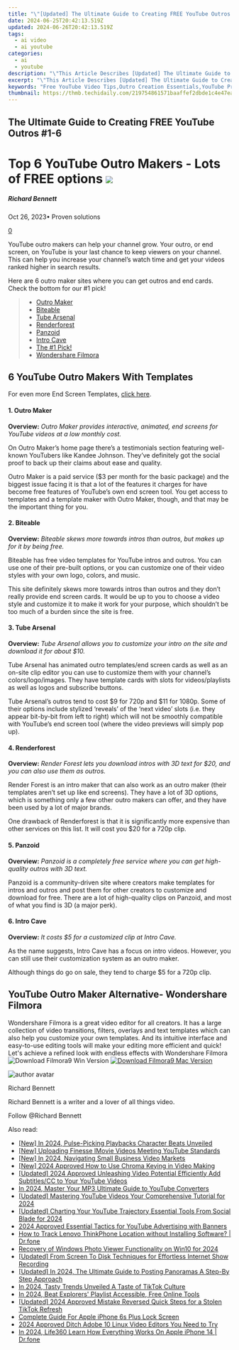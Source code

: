 ```yaml
---
title: "\"[Updated] The Ultimate Guide to Creating FREE YouTube Outros #1-6 for 2024\""
date: 2024-06-25T20:42:13.519Z
updated: 2024-06-26T20:42:13.519Z
tags:
  - ai video
  - ai youtube
categories:
  - ai
  - youtube
description: "\"This Article Describes [Updated] The Ultimate Guide to Creating FREE YouTube Outros #1-6 for 2024\""
excerpt: "\"This Article Describes [Updated] The Ultimate Guide to Creating FREE YouTube Outros #1-6 for 2024\""
keywords: "Free YouTube Video Tips,Outro Creation Essentials,YouTube Promotional Strategies,Engaging YouTube Intros,Top 6 YouTube Outros Guide,Crafting YouTube Beginnings,YouTube Content Boosters"
thumbnail: https://thmb.techidaily.com/219754861571baaffef2dbde1c4e47ea4bf551dd4082ac6c30e6e25f75285938.jpg
---
```


## The Ultimate Guide to Creating FREE YouTube Outros #1-6

# Top 6 YouTube Outro Makers - Lots of FREE options ![](https://images.wondershare.com/filmora/article-images/richard-bennett.jpg)

##### Richard Bennett

 Oct 26, 2023• Proven solutions

[0](#commentsBoxSeoTemplate)

YouTube outro makers can help your channel grow. Your outro, or end screen, on YouTube is your last chance to keep viewers on your channel. This can help you increase your channel’s watch time and get your videos ranked higher in search results.

Here are 6 outro maker sites where you can get outros and end cards. Check the bottom for our #1 pick!

> * [Outro Maker](#outromaker)
> * [Biteable](#biteable)
> * [Tube Arsenal](#tubearsenal)
> * [Renderforest](#renderforest)
> * [Panzoid](#Panzoid)
> * [Intro Cave](#introcave)
> * [The #1 Pick!](#one)
> * [Wondershare Filmora](#filmora)

## 6 YouTube Outro Makers With Templates

For even more End Screen Templates, [click here](https://www.filmora.io/community-blog/free-youtube-end-screen-templates%21-plus%3B-how-to-build-your-301.html).

#### 1. Outro Maker

**Overview:** _Outro Maker provides interactive, animated, end screens for YouTube videos at a low monthly cost._

On Outro Maker’s home page there’s a testimonials section featuring well-known YouTubers like Kandee Johnson. They’ve definitely got the social proof to back up their claims about ease and quality.

Outro Maker is a paid service ($3 per month for the basic package) and the biggest issue facing it is that a lot of the features it charges for have become free features of YouTube’s own end screen tool. You get access to templates and a template maker with Outro Maker, though, and that may be the important thing for you.

#### 2. Biteable

**Overview:** _Biteable skews more towards intros than outros, but makes up for it by being free._

Biteable has free video templates for YouTube intros and outros. You can use one of their pre-built options, or you can customize one of their video styles with your own logo, colors, and music.

This site definitely skews more towards intros than outros and they don’t really provide end screen cards. It would be up to you to choose a video style and customize it to make it work for your purpose, which shouldn’t be too much of a burden since the site is free.

#### 3. Tube Arsenal

**Overview:** _Tube Arsenal allows you to customize your intro on the site and download it for about $10._

Tube Arsenal has animated outro templates/end screen cards as well as an on-site clip editor you can use to customize them with your channel’s colors/logo/images. They have template cards with slots for videos/playlists as well as logos and subscribe buttons.

Tube Arsenal’s outros tend to cost $9 for 720p and $11 for 1080p. Some of their options include stylized ‘reveals’ of the ‘next video’ slots (i.e. they appear bit-by-bit from left to right) which will not be smoothly compatible with YouTube’s end screen tool (where the video previews will simply pop up).

#### 4. Renderforest

**Overview:** _Render Forest lets you download intros with 3D text for $20, and you can also use them as outros._

Render Forest is an intro maker that can also work as an outro maker (their templates aren’t set up like end screens). They have a lot of 3D options, which is something only a few other outro makers can offer, and they have been used by a lot of major brands.

One drawback of Renderforest is that it is significantly more expensive than other services on this list. It will cost you $20 for a 720p clip.

#### 5. Panzoid

**Overview:** _Panzoid is a completely free service where you can get high-quality outros with 3D text._

Panzoid is a community-driven site where creators make templates for intros and outros and post them for other creators to customize and download for free. There are a lot of high-quality clips on Panzoid, and most of what you find is 3D (a major perk).

#### 6. Intro Cave

**Overview:** _It costs $5 for a customized clip at Intro Cave._

As the name suggests, Intro Cave has a focus on intro videos. However, you can still use their customization system as an outro maker.

Although things do go on sale, they tend to charge $5 for a 720p clip.

## YouTube Outro Maker Alternative- Wondershare Filmora

Wondershare Filmora is a great video editor for all creators. It has a large collection of video transitions, filters, overlays and text templates which can also help you customize your own templates. And its intuitive interface and easy-to-use editing tools will make your editing more efficient and quick! Let's achieve a refined look with endless effects with Wondershare Filmora ![![Download Filmora9 Win Version](https://images.wondershare.com/filmora/guide/download-btn-win.jpg) ](https://tools.techidaily.com/wondershare/filmora/download/) [![Download Filmora9 Mac Version](https://images.wondershare.com/filmora/guide/download-btn-mac.jpg) ](https://tools.techidaily.com/wondershare/filmora/download/)

![author avatar](https://images.wondershare.com/filmora/article-images/richard-bennett.jpg)

Richard Bennett

Richard Bennett is a writer and a lover of all things video.

Follow @Richard Bennett


<ins class="adsbygoogle"
     style="display:block"
     data-ad-format="autorelaxed"
     data-ad-client="ca-pub-7571918770474297"
     data-ad-slot="1223367746"></ins>



<ins class="adsbygoogle"
     style="display:block"
     data-ad-client="ca-pub-7571918770474297"
     data-ad-slot="8358498916"
     data-ad-format="auto"
     data-full-width-responsive="true"></ins>

<span class="atpl-alsoreadstyle">Also read:</span>
<div><ul>
<li><a href="https://youtube-blog.techidaily.com/n-2024-pulse-picking-playbacks-character-beats-unveiled/"><u>[New] In 2024, Pulse-Picking Playbacks  Character Beats Unveiled</u></a></li>
<li><a href="https://youtube-blog.techidaily.com/ploading-finesse-imovie-videos-meeting-youtube-standards/"><u>[New] Uploading Finesse  IMovie Videos Meeting YouTube Standards</u></a></li>
<li><a href="https://youtube-blog.techidaily.com/n-2024-navigating-small-business-video-markets/"><u>[New] In 2024, Navigating Small Business Video Markets</u></a></li>
<li><a href="https://youtube-blog.techidaily.com/024-approved-how-to-use-chroma-keying-in-video-making/"><u>[New] 2024 Approved  How to Use Chroma Keying in Video Making</u></a></li>
<li><a href="https://youtube-blog.techidaily.com/ed-2024-approved-unleashing-video-potential-efficiently-add-subtitlescc-to-your-youtube-videos/"><u>[Updated] 2024 Approved  Unleashing Video Potential  Efficiently Add Subtitles/CC to Your YouTube Videos</u></a></li>
<li><a href="https://youtube-blog.techidaily.com/24-master-your-mp3-ultimate-guide-to-youtube-converters/"><u>In 2024, Master Your MP3  Ultimate Guide to YouTube Converters</u></a></li>
<li><a href="https://youtube-blog.techidaily.com/ed-mastering-youtube-videos-your-comprehensive-tutorial-for-2024/"><u>[Updated] Mastering YouTube Videos  Your Comprehensive Tutorial for 2024</u></a></li>
<li><a href="https://youtube-blog.techidaily.com/ed-charting-your-youtube-trajectory-essential-tools-from-social-blade-for-2024/"><u>[Updated] Charting Your YouTube Trajectory  Essential Tools From Social Blade for 2024</u></a></li>
<li><a href="https://youtube-blog.techidaily.com/approved-essential-tactics-for-youtube-advertising-with-banners/"><u>2024 Approved  Essential Tactics for YouTube Advertising with Banners</u></a></li>
<li><a href="https://android-location-track.techidaily.com/how-to-track-lenovo-thinkphone-location-without-installing-software-drfone-by-drfone-virtual-android/"><u>How to Track Lenovo ThinkPhone Location without Installing Software? | Dr.fone</u></a></li>
<li><a href="https://extra-guidance.techidaily.com/recovery-of-windows-photo-viewer-functionality-on-win10-for-2024/"><u>Recovery of Windows Photo Viewer Functionality on Win10 for 2024</u></a></li>
<li><a href="https://screen-mirroring-recording.techidaily.com/updated-from-screen-to-disk-techniques-for-effortless-internet-show-recording/"><u>[Updated] From Screen To Disk  Techniques for Effortless Internet Show Recording</u></a></li>
<li><a href="https://facebook-video-content.techidaily.com/updated-in-2024-the-ultimate-guide-to-posting-panoramas-a-step-by-step-approach/"><u>[Updated] In 2024, The Ultimate Guide to Posting Panoramas  A Step-By Step Approach</u></a></li>
<li><a href="https://tiktok-clips.techidaily.com/in-2024-tasty-trends-unveiled-a-taste-of-tiktok-culture/"><u>In 2024, Tasty Trends Unveiled  A Taste of TikTok Culture</u></a></li>
<li><a href="https://extra-tips.techidaily.com/in-2024-beat-explorers-playlist-accessible-free-online-tools/"><u>In 2024, Beat Explorers' Playlist  Accessible, Free Online Tools</u></a></li>
<li><a href="https://tiktok-clips.techidaily.com/updated-2024-approved-mistake-reversed-quick-steps-for-a-stolen-tiktok-refresh/"><u>[Updated] 2024 Approved  Mistake Reversed  Quick Steps for a Stolen TikTok Refresh</u></a></li>
<li><a href="https://ios-unlock.techidaily.com/complete-guide-for-apple-iphone-6s-plus-lock-screen-by-drfone-ios/"><u>Complete Guide For Apple iPhone 6s Plus Lock Screen</u></a></li>
<li><a href="https://video-creation-software.techidaily.com/2024-approved-ditch-adobe-10-linux-video-editors-you-need-to-try/"><u>2024 Approved Ditch Adobe 10 Linux Video Editors You Need to Try</u></a></li>
<li><a href="https://phone-solutions.techidaily.com/in-2024-life360-learn-how-everything-works-on-apple-iphone-14-drfone-by-drfone-virtual-ios/"><u>In 2024, Life360 Learn How Everything Works On Apple iPhone 14 | Dr.fone</u></a></li>
</ul></div>
